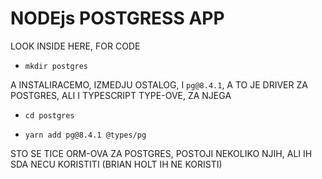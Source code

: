 # NODEjs POSTGRESS APP

LOOK INSIDE HERE, FOR CODE

- `mkdir postgres`

A INSTALIRACEMO, IZMEDJU OSTALOG, I `pg@8.4.1`, A TO JE DRIVER ZA POSTGRES, ALI I TYPESCRIPT TYPE-OVE, ZA NJEGA

- `cd postgres`

- `yarn add pg@8.4.1 @types/pg`

STO SE TICE ORM-OVA ZA POSTGRES, POSTOJI NEKOLIKO NJIH, ALI IH SDA NECU KORISTITI (BRIAN HOLT IH NE KORISTI)